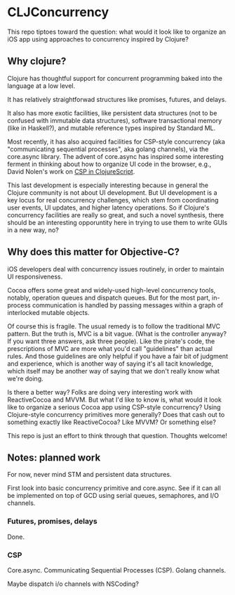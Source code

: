# CLJConcurrency #

This repo tiptoes toward the question: what would it look like to organize an iOS app using  approaches to concurrency inspired by Clojure?

## Why clojure? ##

Clojure has thoughtful support for concurrent programming baked into the language at a low level.

It has relatively straightforwad structures like promises, futures, and delays.

It also has more exotic facilities, like persistent data structures
(not to be confused with immutable data structures), software
transactional memory (like in Haskell?), and mutable reference types
inspired by Standard ML.

Most recently, it has also acquired
facilities for CSP-style concurrency (aka "communicating sequential
processes", aka golang channels), via the core.async library. The advent of core.async has inspired some interesting ferment in
thinking about how to organize UI code in the browser, e.g., David
Nolen's work on
[CSP in ClojureScript](http://swannodette.github.io/2013/07/12/communicating-sequential-processes/).

This last development is especially interesting because in general the Clojure community is not about UI development. But UI development is a key locus for real concurrency challenges, which stem from coordinating user events, UI updates, and higher latency operations. So if Clojure's concurrency facilities are really so great, and such a novel synthesis, there should be an interesting opporuntity here in trying to use them to write GUIs in a new way, no?

## Why does this matter for Objective-C? ##

iOS developers deal with concurrency issues routinely, in order to maintain UI responsiveness.

Cocoa offers some great and widely-used high-level concurrency tools, notably, operation queues and dispatch queues. But for the most part, in-process communication is handled by passing messages within a graph of interlocked mutable objects.

Of course this is fragile. The usual remedy is to follow the traditional MVC pattern. But the truth is, MVC is a bit vague. (What is the controller anyway? If you want three answers, ask three people). Like the pirate's code, the prescriptions of MVC are more what you'd call "guidelines" than actual rules. And those guidelines are only helpful if you have a fair bit of judgment and experience, which is another way of saying it's all tacit knowledge, which itself may be another way of saying that we don't really know what we're doing.

Is there a better way? Folks are doing very interesting work with ReactiveCocoa and MVVM. But what I'd like to know is, what would it look like to organize a serious Cocoa app using CSP-style concurrency? Using Clojure-style concurrency primitives more generally? Does that cash out to something exactly like ReactiveCocoa? Like MVVM? Or something else?

This repo is just an effort to think through that question. Thoughts welcome!

## Notes: planned work ##

For now, never mind STM and persistent data structures.

First look into basic concurrency primitive and core.async. See if it can all be implemented on top of GCD using serial queues, semaphores, and I/O channels.

### Futures, promises, delays ###

Done. 

### CSP ###

Core.async. Communicating Sequential Processes (CSP). Golang channels.

Maybe dispatch i/o channels with NSCoding?



